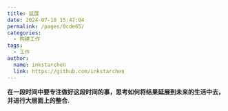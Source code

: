 ```yaml
---
title: 延展
date: 2024-07-10 15:47:04
permalink: /pages/0cde65/
categories:
  - 构建工作
tags:
  - 工作
author: 
  name: inkstarchen
  link: https://github.com/inkstarchen
---
```

**在一段时间中要专注做好这段时间的事，思考如何将结果延展到未来的生活中去，并进行大层面上的整合.**

<!-- more -->
